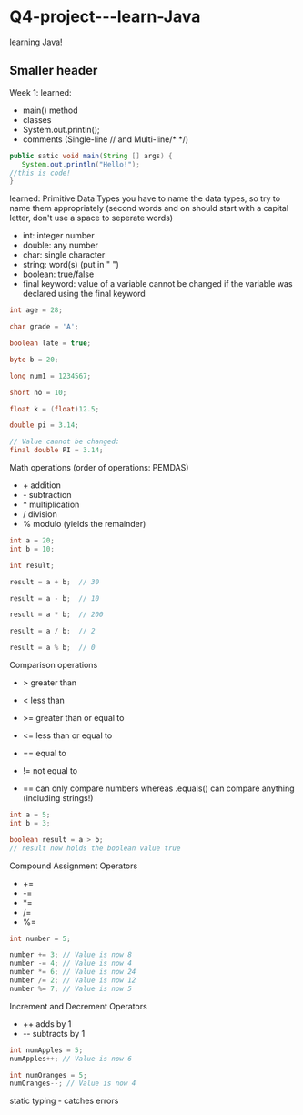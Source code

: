 # Q4-project---learn-Java
learning Java!

## Smaller header

Week 1:
learned:
- main() method
- classes
- System.out.println();
- comments (Single-line // and Multi-line/* */)

```java
public satic void main(String [] args) {
   System.out.println("Hello!");
//this is code!
}
```

learned:
Primitive Data Types
you have to name the data types, so try to name them appropriately (second words and on should start with a capital letter, don't use a space to seperate words)
- int: integer number
- double: any number
- char: single character
- string: word(s) (put in " ")
- boolean: true/false
- final keyword: value of a variable cannot be changed if the variable was declared using the final keyword

```java
int age = 28; 

char grade = 'A';

boolean late = true;

byte b = 20;

long num1 = 1234567;

short no = 10;

float k = (float)12.5;

double pi = 3.14;

// Value cannot be changed:
final double PI = 3.14;
```

Math operations (order of operations: PEMDAS)
- \+ addition
- \- subtraction
- \* multiplication
- \/ division
- \% modulo (yields the remainder)

```java
int a = 20;
int b = 10;

int result;

result = a + b;  // 30

result = a - b;  // 10

result = a * b;  // 200

result = a / b;  // 2

result = a % b;  // 0
```

Comparison operations
- \> greater than
- \< less than
- \>= greater than or equal to
- \<= less than or equal to
- \== equal to
- \!= not equal to

- \== can only compare numbers whereas .equals() can compare anything (including strings!)

```java
int a = 5;
int b = 3;

boolean result = a > b;
// result now holds the boolean value true
```

Compound Assignment Operators
- \+=
- \-=
- \*=
- \/=
- \%=

```java
int number = 5;

number += 3; // Value is now 8
number -= 4; // Value is now 4
number *= 6; // Value is now 24
number /= 2; // Value is now 12
number %= 7; // Value is now 5
```

Increment and Decrement Operators
- \++ adds by 1
- \-- subtracts by 1

```java
int numApples = 5;
numApples++; // Value is now 6

int numOranges = 5;
numOranges--; // Value is now 4
```

static typing - catches errors


